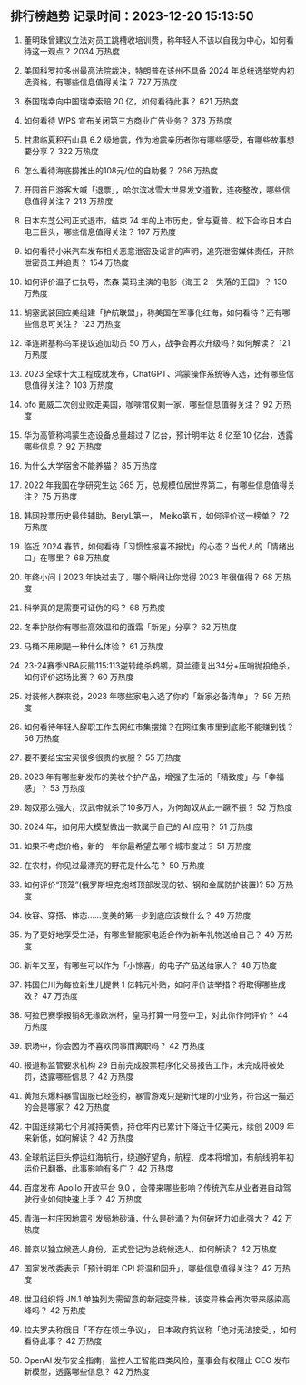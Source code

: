 
## 排行榜趋势 记录时间：2023-12-20 15:13:50
  
  1. 董明珠曾建议立法对员工跳槽收培训费，称年轻人不该以自我为中心，如何看待这一观点？ 2034 万热度
    
  2. 美国科罗拉多州最高法院裁决，特朗普在该州不具备 2024 年总统选举党内初选资格，有哪些信息值得关注？ 727 万热度
    
  3. 泰国瑞幸向中国瑞幸索赔 20 亿，如何看待此事？ 621 万热度
    
  4. 如何看待 WPS 宣布关闭第三方商业广告业务？ 378 万热度
    
  5. 甘肃临夏积石山县 6.2 级地震，作为地震亲历者你有哪些感受，有哪些故事想要分享？ 322 万热度
    
  6. 怎么看待海底捞推出的108元/位的自助餐？ 266 万热度
    
  7. 开园首日游客大喊「退票」，哈尔滨冰雪大世界发文道歉，连夜整改，哪些信息值得关注？ 213 万热度
    
  8. 日本东芝公司正式退市，结束 74 年的上市历史，曾与夏普、松下合称日本白电三巨头，哪些信息值得关注？ 197 万热度
    
  9. 如何看待小米汽车发布相关恶意泄密及谣言的声明，追究泄密媒体责任，开除泄密员工并追责？ 154 万热度
    
  10. 如何评价温子仁执导，杰森·莫玛主演的电影《海王 2：失落的王国》？ 130 万热度
    
  11. 胡塞武装回应美组建「护航联盟」，称美国在军事化红海，如何看待？还有哪些信息可关注？ 123 万热度
    
  12. 泽连斯基称乌军提议追加动员 50 万人，战争会再次升级吗？如何解读？ 121 万热度
    
  13. 2023 全球十大工程成就发布，ChatGPT、鸿蒙操作系统等入选，还有哪些信息值得关注？ 103 万热度
    
  14. ofo 戴威二次创业败走美国，咖啡馆仅剩一家，哪些信息值得关注？ 92 万热度
    
  15. 华为高管称鸿蒙生态设备总量超过 7 亿台，预计明年达 8 亿至 10 亿台，透露哪些信息？ 92 万热度
    
  16. 为什么大学宿舍不能养猫？ 85 万热度
    
  17. 2022 年我国在学研究生达 365 万，总规模位居世界第二，有哪些信息值得关注？ 75 万热度
    
  18. 韩网投票历史最佳辅助，BeryL第一， Meiko第五，如何评价这一榜单？ 72 万热度
    
  19. 临近 2024 春节，如何看待「习惯性报喜不报忧」的心态？当代人的「情绪出口」在哪里？ 68 万热度
    
  20. 年终小问丨2023 年快过去了，哪个瞬间让你觉得 2023 年很值得？ 68 万热度
    
  21. 科学真的是需要可证伪的吗？ 68 万热度
    
  22. 冬季护肤你有哪些高效温和的面霜「新宠」分享？ 62 万热度
    
  23. 马桶不用刷是一种什么体验？ 61 万热度
    
  24. 23-24赛季NBA灰熊115:113逆转绝杀鹈鹕，莫兰德复出34分+压哨抛投绝杀，如何评价这场比赛？ 60 万热度
    
  25. 对装修人群来说，2023 年哪些家电入选了你的「新家必备清单」？ 59 万热度
    
  26. 如何看待年轻人辞职工作去网红市集摆摊？在网红集市里到底能不能赚到钱？ 56 万热度
    
  27. 要不要给宝宝买很多很贵的衣服？ 55 万热度
    
  28. 2023 年有哪些新发布的美妆个护产品，增强了生活的「精致度」与「幸福感」？ 53 万热度
    
  29. 匈奴那么强大，汉武帝就杀了10多万人，为何匈奴从此一蹶不振？ 52 万热度
    
  30. 2024 年，如何用大模型做出一款属于自己的 AI 应用？ 51 万热度
    
  31. 如果不考虑价格，新的一年你最希望去哪个城市度过？ 51 万热度
    
  32. 在农村，你见过最漂亮的野花是什么花？ 50 万热度
    
  33. 如何评价“顶笼”(俄罗斯坦克炮塔顶部发现的铁、钢和金属防护装置)? 50 万热度
    
  34. 妆容、穿搭、体态……变美的第一步到底应该做什么？ 49 万热度
    
  35. 为了更好地享受生活，有哪些智能家电适合作为新年礼物送给自己？ 49 万热度
    
  36. 新年又至，有哪些可以作为「小惊喜」的电子产品送给家人？ 48 万热度
    
  37. 韩国仁川为每位新生儿提供 1 亿韩元补贴，如何评价该举措？将取得哪些成效？ 47 万热度
    
  38. 阿拉巴赛季报销&无缘欧洲杯，皇马打算一月签中卫，对此你作何评价？ 44 万热度
    
  39. 职场中，你会因为不喜欢同事而离职吗？ 42 万热度
    
  40. 报道称监管要求机构 29 日前完成股票程序化交易报告工作，未完成将被处罚，透露哪些信息？ 42 万热度
    
  41. 黄旭东爆料暴雪国服已经签约，暴雪游戏只是新代理的小业务，符合这一描述的会是哪家？ 42 万热度
    
  42. 中国连续第七个月减持美债，持仓年内已累计下降近千亿美元，续创 2009 年来新低，如何解读？ 42 万热度
    
  43. 全球航运巨头停运红海航行，绕道好望角，航程、成本将增加，有航线明年初运价已翻番，此事影响有多广？ 42 万热度
    
  44. 百度发布 Apollo 开放平台 9.0 ，会带来哪些影响？传统汽车从业者进自动驾驶行业如何快速上手？ 42 万热度
    
  45. 青海一村庄因地震引发局地砂涌，什么是砂涌？为何破坏力如此强大？ 42 万热度
    
  46. 普京以独立候选人身份，正式登记为总统候选人，如何解读？ 42 万热度
    
  47. 国家发改委表示「预计明年 CPI 将温和回升」，哪些信息值得关注？ 42 万热度
    
  48. 世卫组织将 JN.1 单独列为需留意的新冠变异株，该变异株会再次带来感染高峰吗？ 42 万热度
    
  49. 拉夫罗夫称俄日「不存在领土争议」， 日本政府抗议称「绝对无法接受」，如何看待此事？ 42 万热度
    
  50. OpenAI 发布安全指南，监控人工智能四类风险，董事会有权阻止 CEO 发布新模型，透露哪些信息？ 42 万热度
    